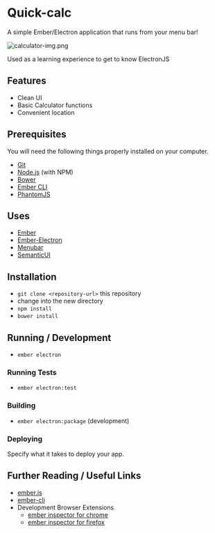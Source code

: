 # Quick-calc

A simple Ember/Electron application that runs from your menu bar!

![calculator-img.png](http://i.imgur.com/R6yBs8r.pngstyle=centerme)

Used as a learning experience to get to know ElectronJS

## Features

- Clean UI
- Basic Calculator functions
- Convenient location


## Prerequisites

You will need the following things properly installed on your computer.

* [Git](http://git-scm.com/)
* [Node.js](http://nodejs.org/) (with NPM)
* [Bower](http://bower.io/)
* [Ember CLI](http://ember-cli.com/)
* [PhantomJS](http://phantomjs.org/)

## Uses

* [Ember](https://github.com/emberjs/ember.js)
* [Ember-Electron](https://github.com/felixrieseberg/ember-electron)
* [Menubar](https://github.com/maxogden/menubar)
* [SemanticUI](http://semantic-ui.com/)

## Installation

* `git clone <repository-url>` this repository
* change into the new directory
* `npm install`
* `bower install`

## Running / Development

* `ember electron`

### Running Tests

* `ember electron:test`

### Building

* `ember electron:package` (development)

### Deploying

Specify what it takes to deploy your app.

## Further Reading / Useful Links

* [ember.js](http://emberjs.com/)
* [ember-cli](http://ember-cli.com/)
* Development Browser Extensions
  * [ember inspector for chrome](https://chrome.google.com/webstore/detail/ember-inspector/bmdblncegkenkacieihfhpjfppoconhi)
  * [ember inspector for firefox](https://addons.mozilla.org/en-US/firefox/addon/ember-inspector/)

